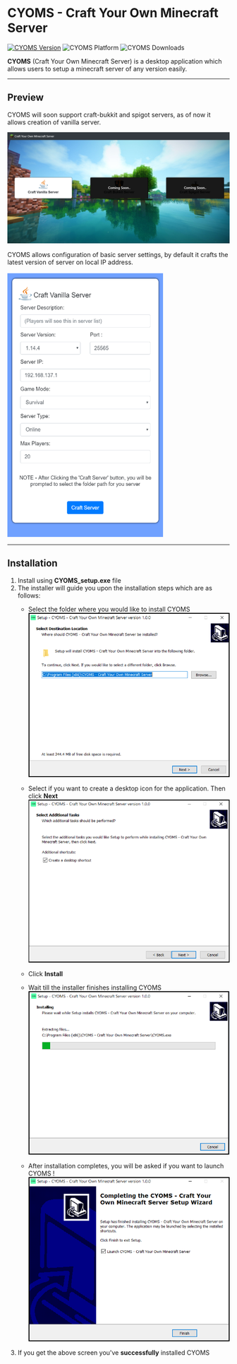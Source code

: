 


<!-- Cyoms Cover Pic -->
# CYOMS - Craft Your Own Minecraft Server

[![CYOMS Version](https://img.shields.io/badge/CYOMS%20Latest%20Version-1.0.0-brightgreen)](https://github.com/Pika1998/CYOMS/releases/tag/v1.0.0)
![CYOMS Platform](https://img.shields.io/badge/Supported%20Platform-Windows-informational)
![CYOMS Downloads](https://img.shields.io/github/downloads/Pika1998/CYOMS/total)


**CYOMS** (Craft Your Own Minecraft Server) is a desktop application which allows users to setup a minecraft server of any version easily.

---

## Preview 

CYOMS will soon support craft-bukkit and spigot servers, as of now it allows creation of vanilla server.

![CYOMS Preview 1](resources/images/preview_1.png)

CYOMS allows configuration of basic server settings, by default it crafts the latest version of server on local IP address.

<img src="resources/images/preview_2.png" height="600" width="70%">

---
## Installation

 1. Install using **CYOMS_setup.exe** file
 1. The installer will guide you upon the installation steps which are as follows:
    * Select the folder where you would like to install CYOMS
    ![Installation Step 1](resources/images/installation_1.png)
    * Select if you want to create a desktop icon for the application.
    Then click **Next**
    ![Installation Step 2](resources/images/installation_2.png)
    * Click **Install**
    * Wait till the installer finishes installing CYOMS
    ![Installation Step 3](resources/images/installation_3.png)

    * After installation completes, you will be asked if you want to launch CYOMS
!   ![Installation Finished](resources/images/installation_4.png)
1. If you get the above screen you've **successfully** installed CYOMS